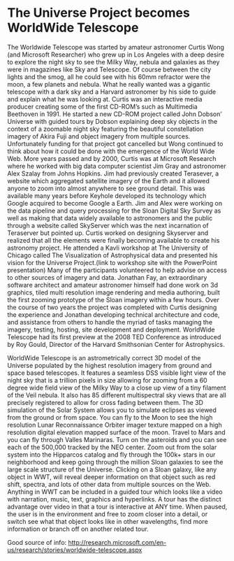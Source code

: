 # The Universe Project becomes WorldWide Telescope

The Worldwide Telescope was started by amateur astronomer Curtis Wong (and Microsoft Researcher) who grew up in Los Angeles with a deep desire to explore the night sky to see the Milky Way, nebula and galaxies as they were in magazines like Sky and Telescope.  Of course between the city lights and the smog, all he could see with his 60mm refractor were the moon, a few planets and nebula. What he really wanted was a gigantic telescope with a dark sky and a Harvard astronomer by his side to guide and explain what he was looking at. 
Curtis was an interactive media producer creating some of the first CD-ROM’s such as Multimedia Beethoven in 1991. He started a new CD-ROM project called John Dobson’ Universe with guided tours by Dobson explaining deep sky objects in the context of a zoomable night sky featuring the beautiful constellation imagery of Akira Fuji and object imagery from multiple sources. Unfortunately funding for that project got cancelled but Wong continued to think about how it could be done with the emergence of the World Wide Web. 
More years passed and by 2000, Curtis was at Microsoft Research where he worked with big data computer scientist Jim Gray and astronomer Alex Szalay from Johns Hopkins. Jim had previously created Terasever, a website which aggregated satellite imagery of the Earth and it allowed anyone to zoom into almost anywhere to see ground detail. This was available many years before Keyhole developed its technology which Google acquired to become Google a Earth. 
Jim and Alex were working on the data pipeline and query processing for the Sloan Digital Sky Survey as well as making that data widely available to astronomers and the public through a website called SkyServer which was the next incarnation of Teraserver but pointed up. Curtis worked on designing Skyserver and realized that all the elements were finally becoming available to create his astronomy project. He attended a Kavli workshop at The University of Chicago called The Visualization of Astrophysical data and presented his vision for the Universe Project.(link to workshop site with the PowerPoint presentation) Many of the participants volunteered to help advise on access to other sources of imagery and data.
Jonathan Fay, an extraordinary software architect and amateur astronomer himself had done work on 3d graphics, tiled multi resolution image rendering and media authoring,  built the first zooming prototype of the Sloan imagery within a few hours. Over the course of two years the project was completed with Curtis designing the experience and Jonathan developing technical architecture and code, and assistance from others to handle the myriad of tasks managing the imagery, testing, hosting, site development and deployment. 
WorldWide Telescope had its first preview at the 2008 TED Conference as introduced by Roy Gould, Director of the Harvard Smithsonian Center for Astrophysics. 

WorldWide Telescope is an astrometrically correct 3D model of the Universe populated by the highest resolution imagery from ground and space based telescopes. It features a seamless DSS visible light view of the night sky that is a trillion pixels in size allowing for zooming from a 60 degree wide field view of the Milky Way to a close up view of a tiny filament of the Veil nebula. It also has 85 different multispectral sky views that are all precisely registered to allow for cross fading between them. The 3D simulation of the Solar System allows you to simulate eclipses as viewed from the ground or from space. You can fly to the Moon to see the high resolution Lunar Reconnaissance Orbiter imager texture mapped on a high resolution digital elevation mapped surface of the moon. Travel to Mars and you can fly through Valles Marinaras. Turn on the asteroids and you can see each of the 500,000 tracked by the NEO center. Zoom out from the solar system into the Hipparcos catalog and fly through the 100k+ stars in our neighborhood and keep going through the million Sloan galaxies to see the large scale structure of the Universe. Clicking on a Sloan galaxy, like any object in WWT, will reveal deeper information on that object such as red shift, spectra, and lots of other data from multiple sources on the Web.
Anything in WWT can be included in a guided tour which looks like a video with narration, music, text, graphics and hyperlinks. A tour has the distinct advantage over video in that a tour is interactive at ANY time. When paused, the user is in the environment and free to zoom closer into a detail, or switch see what that object looks like in other wavelengths, find more information or branch off on another related tour. 


Good source of info: http://research.microsoft.com/en-us/research/stories/worldwide-telescope.aspx